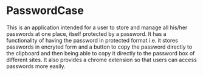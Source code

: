 # PasswordCase

This is an application intended for a user to store and manage all his/her passwords at one place, itself protected by a password. It has a functionality of having the password in protected format i.e. it stores passwords in encryted form and a button to copy the password directly to the clipboard and then being able to copy it directly to the password box of different sites. It also provides a chrome extension so that users can access passwords more easily.
